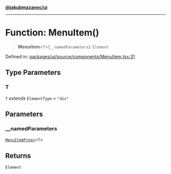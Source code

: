 [**@jakubmazanec/ui**](../README.md)

---

# Function: MenuItem()

> **MenuItem**\<`T`\>(`__namedParameters`): `Element`

Defined in:
[packages/ui/source/components/MenuItem.tsx:31](https://github.com/jakubmazanec/tools/blob/74fa88a6249b3d486436ae7655f4962bc4a86e11/packages/ui/source/components/MenuItem.tsx#L31)

## Type Parameters

### T

`T` _extends_ `ElementType` = `"div"`

## Parameters

### \_\_namedParameters

[`MenuItemProps`](../type-aliases/MenuItemProps.md)\<`T`\>

## Returns

`Element`
